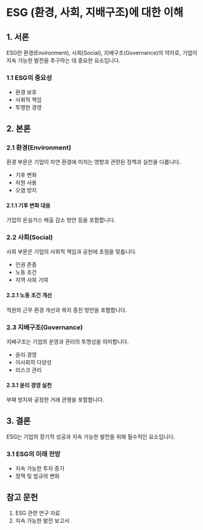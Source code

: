 # ESG (환경, 사회, 지배구조)에 대한 이해

## 1. 서론
ESG란 환경(Environment), 사회(Social), 지배구조(Governance)의 약자로, 기업이 지속 가능한 발전을 추구하는 데 중요한 요소입니다.

### 1.1 ESG의 중요성
- 환경 보호
- 사회적 책임
- 투명한 경영

## 2. 본론

### 2.1 환경(Environment)
환경 부문은 기업이 자연 환경에 미치는 영향과 관련된 정책과 실천을 다룹니다.
- 기후 변화
- 자원 사용
- 오염 방지

#### 2.1.1 기후 변화 대응
기업의 온실가스 배출 감소 방안 등을 포함합니다.

### 2.2 사회(Social)
사회 부문은 기업의 사회적 책임과 공헌에 초점을 맞춥니다.
- 인권 존중
- 노동 조건
- 지역 사회 기여

#### 2.2.1 노동 조건 개선
직원의 근무 환경 개선과 복지 증진 방안을 포함합니다.

### 2.3 지배구조(Governance)
지배구조는 기업의 운영과 관리의 투명성을 의미합니다.
- 윤리 경영
- 이사회의 다양성
- 리스크 관리

#### 2.3.1 윤리 경영 실천
부패 방지와 공정한 거래 관행을 포함합니다.

## 3. 결론
ESG는 기업의 장기적 성공과 지속 가능한 발전을 위해 필수적인 요소입니다.

### 3.1 ESG의 미래 전망
- 지속 가능한 투자 증가
- 정책 및 법규의 변화

## 참고 문헌
1. ESG 관련 연구 자료
2. 지속 가능한 발전 보고서


